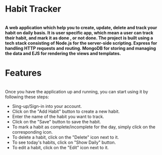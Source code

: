 
<h1>
Habit Tracker</h1>
<br>
<b>A web application which help you to create, update, delete and track your habit on daily basis. It is user specific app, which mean a user can track their habit, and mark it as done , or not done. The project is built using a tech stack consisting of Node.js for the server-side scripting. Express for handling HTTP requests and routing. MongoDB for storing and managing the data and EJS for rendering the views and templates.
</b>
<h1>Features</h1><br>
Once you have the application up and running, you can start using it by following these steps:
<ul><li>
Sing-up/Sign-in into your account.</li><li>
Click on the "Add Habit" button to create a new habit.</li>
<li>Enter the name of the habit you want to track.</li><li>
Click on the "Save" button to save the habit.</li><li>
To mark a habit as complete/incomplete for the day, simply click on the corresponding icon.
</li><li>To delete a habit, click on the "Delete" icon next to it.</li><li>
To see today's habits, click on "Show Daily" button.</li><li>To edit a habit, click on the "Edit" icon next to it.</li>

</ul>

